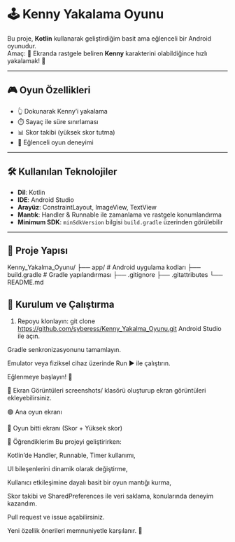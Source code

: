 # 🕹️ Kenny Yakalama Oyunu

Bu proje, **Kotlin** kullanarak geliştirdiğim basit ama eğlenceli bir Android oyunudur.  
Amaç: 👀 Ekranda rastgele beliren **Kenny** karakterini olabildiğince hızlı yakalamak! 🎯  

---

## 🎮 Oyun Özellikleri
- 👆 Dokunarak Kenny’i yakalama  
- ⏱️ Sayaç ile süre sınırlaması  
- 📊 Skor takibi (yüksek skor tutma)  
- 🎵 Eğlenceli oyun deneyimi  

---

## 🛠 Kullanılan Teknolojiler
- **Dil**: Kotlin  
- **IDE**: Android Studio  
- **Arayüz**: ConstraintLayout, ImageView, TextView  
- **Mantık**: Handler & Runnable ile zamanlama ve rastgele konumlandırma  
- **Minimum SDK**: `minSdkVersion` bilgisi `build.gradle` üzerinden görülebilir  

---

## 📂 Proje Yapısı
Kenny_Yakalma_Oyunu/
├── app/ # Android uygulama kodları
├── build.gradle # Gradle yapılandırması
├── .gitignore
├── .gitattributes
└── README.md



## 🚀 Kurulum ve Çalıştırma
1. Repoyu klonlayın:
   git clone https://github.com/syberess/Kenny_Yakalma_Oyunu.git
Android Studio ile açın.

Gradle senkronizasyonunu tamamlayın.

Emulator veya fiziksel cihaz üzerinde Run ▶️ ile çalıştırın.

Eğlenmeye başlayın! 🎉

📸 Ekran Görüntüleri
screenshots/ klasörü oluşturup ekran görüntüleri ekleyebilirsiniz.

🟢 Ana oyun ekranı

🔴 Oyun bitti ekranı (Skor + Yüksek skor)

📌 Öğrendiklerim
Bu projeyi geliştirirken:

Kotlin’de Handler, Runnable, Timer kullanımı,

UI bileşenlerini dinamik olarak değiştirme,

Kullanıcı etkileşimine dayalı basit bir oyun mantığı kurma,

Skor takibi ve SharedPreferences ile veri saklama,
konularında deneyim kazandım.



Pull request ve issue açabilirsiniz.

Yeni özellik önerileri memnuniyetle karşılanır. 🚀
